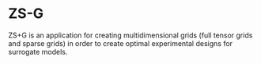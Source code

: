 # ZS-G
ZS+G is an application for creating multidimensional grids (full tensor grids and sparse grids) in order to create optimal experimental designs for surrogate models.

